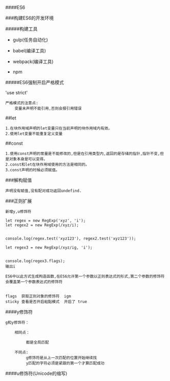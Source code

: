 ####ES6

###构建ES6的开发环境


#####构建工具

+ gulp(任务自动化)
- babel(编译工具)
* webpack(编译工具)
- npm





#####ES6强制开启严格模式

'use strict'

    严格模式的注意点:
        变量未声明不能引用,否则会报引用错误



##let 

    1.在块作用域声明的let变量只在当前声明的块作用域内有效。
    2.使用let变量不能重复定义变量
    
    
##const

    1.使用const声明的常量是不能修改的,但是在引用类型内,返回的是存储的指针,指针不变,但是对象本身是可以变得。
    2.const和let在块作用域使用的方法是相同的。
    3.const声明的时候必须赋值。



###解构赋值
   
    声明没有赋值,没有配对成功返回undefind.


###正则扩展

    新增y,u修饰符
    
    let regex = new RegExp('xyz', 'i');
    let regex2 = new RegExp(/xyz/i);


    console.log(regex.test('xyz123'), regex2.test('xyz123'));

    let regex3 = new RegExp(/xyz/ig, 'i');


    console.log(regex3.flags);
    输出i
    
    ES6中以此方式生成构造函数,在ES6允许第一个参数以正则表达式的形式,第二个参数的修饰符会覆盖第一个参数表达式的修饰符
    
    
    flags  获取正则对象的修饰符  igm
    sticky 查看是否开启粘黏模式  开启了 true
    
    
####y修饰符

    g和y修饰符：
    
        相同点：
        
             都是全局匹配
             
        不同点:
             g修饰符是从上一次匹配的位置开始继续找
             y匹配的字符必须是紧跟的第一个才算匹配成功
             
####u修饰符(Unicode的缩写)
